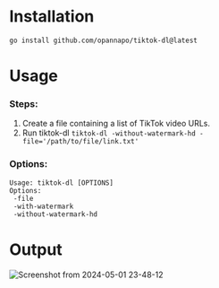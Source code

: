 # Installation
```
go install github.com/opannapo/tiktok-dl@latest
```


# Usage
### Steps:
 1. Create a file containing a list of TikTok video URLs.
 2. Run tiktok-dl ```tiktok-dl -without-watermark-hd -file='/path/to/file/link.txt' ```
### Options:
```
Usage: tiktok-dl [OPTIONS]
Options:
 -file
 -with-watermark
 -without-watermark-hd

```


# Output
![Screenshot from 2024-05-01 23-48-12](https://github.com/opannapo/tiktok-dl/assets/18698574/a969e72c-7529-40d9-a5a4-94017531cedd)
